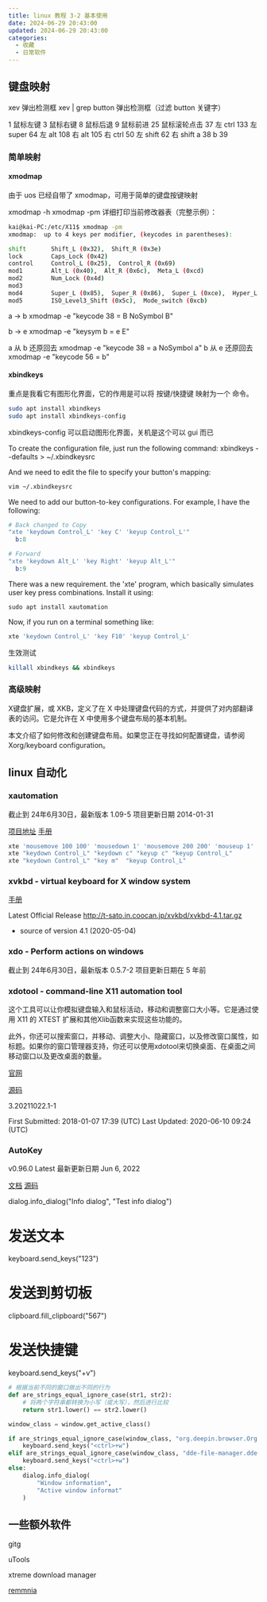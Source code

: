 ```yaml
---
title: linux 教程 3-2 基本使用
date: 2024-06-29 20:43:00
updated: 2024-06-29 20:43:00
categories:
  - 收藏
  - 日常软件
---
```


## 键盘映射

xev 弹出检测框
xev | grep button 弹出检测框（过滤 button 关键字）

1 鼠标左键
3 鼠标右键
8 鼠标后退
9 鼠标前进
25 鼠标滚轮点击
37 左 ctrl
133 左 super
64 左 alt
108 右 alt
105 右 ctrl
50 左 shift 
62 右 shift
a 38
b 39

### 简单映射

#### xmodmap

由于 uos 已经自带了 xmodmap，可用于简单的键盘按键映射

xmodmap -h
xmodmap -pm 详细打印当前修改器表（完整示例）：

```sh
kai@kai-PC:/etc/X11$ xmodmap -pm
xmodmap:  up to 4 keys per modifier, (keycodes in parentheses):

shift       Shift_L (0x32),  Shift_R (0x3e)
lock        Caps_Lock (0x42)
control     Control_L (0x25),  Control_R (0x69)
mod1        Alt_L (0x40),  Alt_R (0x6c),  Meta_L (0xcd)
mod2        Num_Lock (0x4d)
mod3      
mod4        Super_L (0x85),  Super_R (0x86),  Super_L (0xce),  Hyper_L (0xcf)
mod5        ISO_Level3_Shift (0x5c),  Mode_switch (0xcb)
```

a -> b
xmodmap -e "keycode  38 =  B NoSymbol B"

b -> e
xmodmap -e "keysym b = e E"

a 从 b 还原回去
xmodmap -e "keycode  38 =  a NoSymbol a"
b 从 e 还原回去
xmodmap -e "keycode  56 =  b"

#### xbindkeys

重点是我看它有图形化界面，它的作用是可以将 按键/快捷键 映射为一个 命令。

```sh
sudo apt install xbindkeys
sudo apt install xbindkeys-config
```

xbindkeys-config 可以启动图形化界面，关机是这个可以 gui 而已

To create the configuration file, just run the following command:
xbindkeys --defaults > ~/.xbindkeysrc

And we need to edit the file to specify your button's mapping:

```sh
vim ~/.xbindkeysrc
```

<!-- more -->

We need to add our button-to-key configurations. For example, I have the following:

```s
# Back changed to Copy
"xte 'keydown Control_L' 'key C' 'keyup Control_L'"
  b:8

# Forward
"xte 'keydown Alt_L' 'key Right' 'keyup Alt_L'"
  b:9
```

There was a new requirement. the 'xte' program, which basically simulates user key press combinations. Install it using:

```
sudo apt install xautomation
```

Now, if you run on a terminal something like:

```sh
xte 'keydown Control_L' 'key F10' 'keyup Control_L'
```

生效测试

```sh
killall xbindkeys && xbindkeys
```

### 高级映射

X键盘扩展，或 XKB，定义了在 X 中处理键盘代码的方式，并提供了对内部翻译表的访问。它是允许在 X 中使用多个键盘布局的基本机制。

本文介绍了如何修改和创建键盘布局。如果您正在寻找如何配置键盘，请参阅 Xorg/keyboard configuration。

## linux 自动化

### xautomation

截止到 24年6月30日，最新版本 1.09-5 项目更新日期 2014-01-31

[项目地址](https://www.hoopajoo.net/projects/xautomation.html)
[手册](https://man.archlinux.org/man/xte.1) 

```sh
xte 'mousemove 100 100' 'mousedown 1' 'mousemove 200 200' 'mouseup 1'
xte "keydown Control_L" "keydown c" "keyup c" "keyup Control_L"
xte "keydown Control_L" "key m"  "keyup Control_L"
```

### xvkbd - virtual keyboard for X window system

[手册](http://t-sato.in.coocan.jp/xvkbd/#option)

Latest Official Release
http://t-sato.in.coocan.jp/xvkbd/xvkbd-4.1.tar.gz
- source of version 4.1 (2020-05-04)

### xdo - Perform actions on windows

截止到 24年6月30日，最新版本 0.5.7-2  项目更新日期在 5 年前

### xdotool - command-line X11 automation tool

这个工具可以让你模拟键盘输入和鼠标活动，移动和调整窗口大小等。它是通过使用 X11 的 XTEST 扩展和其他Xlib函数来实现这些功能的。

此外，你还可以搜索窗口，并移动、调整大小、隐藏窗口，以及修改窗口属性，如标题。如果你的窗口管理器支持，你还可以使用xdotool来切换桌面、在桌面之间移动窗口以及更改桌面的数量。

[官网](https://www.semicomplete.com/projects/xdotool/)

[源码](https://github.com/jordansissel/xdotool/)

3.20211022.1-1

First Submitted:	2018-01-07 17:39 (UTC)
Last Updated:	2020-06-10 09:24 (UTC)

### AutoKey

v0.96.0 Latest
最新更新日期 Jun 6, 2022

[文档](https://autokey.github.io/intro.html)
[源码](https://autokey.github.io/index.html)

dialog.info_dialog("Info dialog", "Test info dialog")

# 发送文本
keyboard.send_keys("123")
# 发送到剪切板
clipboard.fill_clipboard("567")
# 发送快捷键
keyboard.send_keys("<ctrl>+v")

```python
# 根据当前不同的窗口做出不同的行为
def are_strings_equal_ignore_case(str1, str2):  
    # 将两个字符串都转换为小写（或大写），然后进行比较  
    return str1.lower() == str2.lower()

window_class = window.get_active_class()

if are_strings_equal_ignore_case(window_class, "org.deepin.browser.Org.deepin.browser"): 
    keyboard.send_keys("<ctrl>+w")
elif are_strings_equal_ignore_case(window_class, "dde-file-manager.dde-file-manager"): 
    keyboard.send_keys("<ctrl>+w")
else:
    dialog.info_dialog(
        "Window information",
        "Active window informat"
    )
```

## 一些额外软件

gitg

uTools

xtreme download manager

[remmnia](https://www.remmina.org/)
